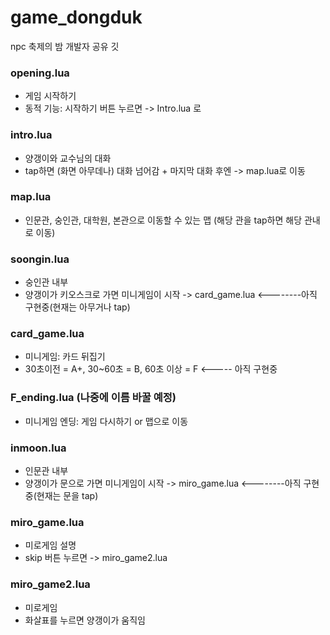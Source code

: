 # game_dongduk

npc 축제의 밤 개발자 공유 깃 


### opening.lua 
- 게임 시작하기 
- 동적 기능: 시작하기 버튼 누르면 -> Intro.lua 로

### intro.lua
- 양갱이와 교수님의 대화 
- tap하면 (화면 아무데나) 대화 넘어감 + 마지막 대화 후엔 -> map.lua로 이동

### map.lua
- 인문관, 숭인관, 대학원, 본관으로 이동할 수 있는 맵 (해당 관을 tap하면 해당 관내로 이동)

### soongin.lua
- 숭인관 내부
- 양갱이가 키오스크로 가면 미니게임이 시작 -> card_game.lua  <--------아직 구현중(현재는 아무거나 tap)

### card_game.lua
- 미니게임: 카드 뒤집기 
- 30초이전 = A+, 30~60초 = B, 60초 이상 = F <----- 아직 구현중

### F_ending.lua (나중에 이름 바꿀 예정)
- 미니게임 엔딩: 게임 다시하기 or 맵으로 이동 

### inmoon.lua
- 인문관 내부
- 양갱이가 문으로 가면 미니게임이 시작 -> miro_game.lua <--------아직 구현중(현재는 문을 tap)

### miro_game.lua
- 미로게임 설명
- skip 버튼 누르면 -> miro_game2.lua

### miro_game2.lua
- 미로게임 
- 화살표를 누르면 양갱이가 움직임
